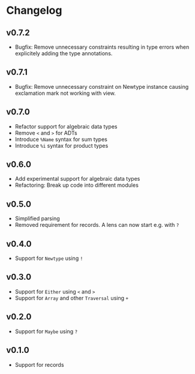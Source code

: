 # Changelog

## v0.7.2
- Bugfix: Remove unnecessary constraints resulting in type errors when explicitely adding the type annotations.

## v0.7.1
- Bugfix: Remove unnecessary constraint on Newtype instance causing exclamation mark not working with view.

## v0.7.0
- Refactor support for algebraic data types
- Remove `<` and `>` for ADTs 
- Introduce `%Name` syntax for sum types
- Introduce `%i` syntax for product types

## v0.6.0
- Add experimental support for algebraic data types 
- Refactoring: Break up code into different modules

## v0.5.0
- Simplified parsing 
- Removed requirement for records. A lens can now start e.g. with `?` 

## v0.4.0
- Support for `Newtype` using `!`

## v0.3.0
- Support for `Either` using `<` and `>`
- Support for `Array` and other `Traversal` using `+`

## v0.2.0
- Support for `Maybe` using `?`

## v0.1.0
- Support for records
